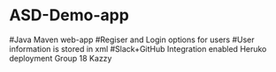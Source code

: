 # ASD-Demo-app
#Java Maven web-app
#Regiser and Login options for users
#User information is stored in xml
#Slack+GitHub Integration enabled
Heruko deployment 
Group 18
Kazzy
